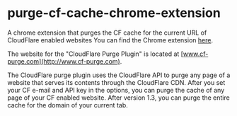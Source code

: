 # purge-cf-cache-chrome-extension
A chrome extension that purges the CF cache for the current URL of CloudFlare enabled websites
You can find the Chrome extension [here](https://chrome.google.com/webstore/detail/cloudflare-purge-plugin/nbpecchpcfacahhekolpaofpmogkmmok).

The website for the "CloudFlare Purge Plugin" is located at [www.cf-purge.com](http://www.cf-purge.com).

The CloudFlare purge plugin uses the CloudFlare API to purge any page of a website that serves its contents through the CloudFlare CDN. After you set your CF e-mail and API key in the options, you can purge the cache of any page of your CF enabled website. After version 1.3, you can purge the entire cache for the domain of your current tab.
